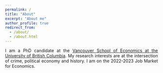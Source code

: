 ```yaml
---
permalink: /
title: "About"
excerpt: "About me"
author_profile: true
redirect_from: 
  - /about/
  - /about.html
---
```


<style>body {text-align: justify}</style>



I am a PhD candidate at the [Vancouver School of Economics at the University of British Columbia](https://economics.ubc.ca/). My research interests are at the intersection of crime, political economy and history. I am on the 2022-2023 Job Market for Economics. 


<style>body {text-align: justify}</style>


<!--Here is my [CV.](Gustavo.pdf)<-->

<!-- <a href="galbuquerque.github.io/files/Gustavo.pdf" target="_blank">PDF.</a> -->


